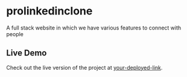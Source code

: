 # prolinkedinclone
A full stack website in which we have various features to connect with people

## Live Demo
Check out the live version of the project at [your-deployed-link](https://prolinkedinclone-z4d9-mcg8ydc1p-divya123rajputs-projects.vercel.app).

